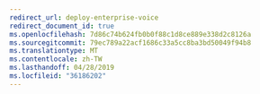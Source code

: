 ```yaml
---
redirect_url: deploy-enterprise-voice
redirect_document_id: true
ms.openlocfilehash: 7d86c74b624fb0b0f88c1d8ce889e338d2c8126a
ms.sourcegitcommit: 79ec789a22acf1686c33a5cc8ba3bd50049f94b8
ms.translationtype: MT
ms.contentlocale: zh-TW
ms.lasthandoff: 04/28/2019
ms.locfileid: "36186202"
---
```

